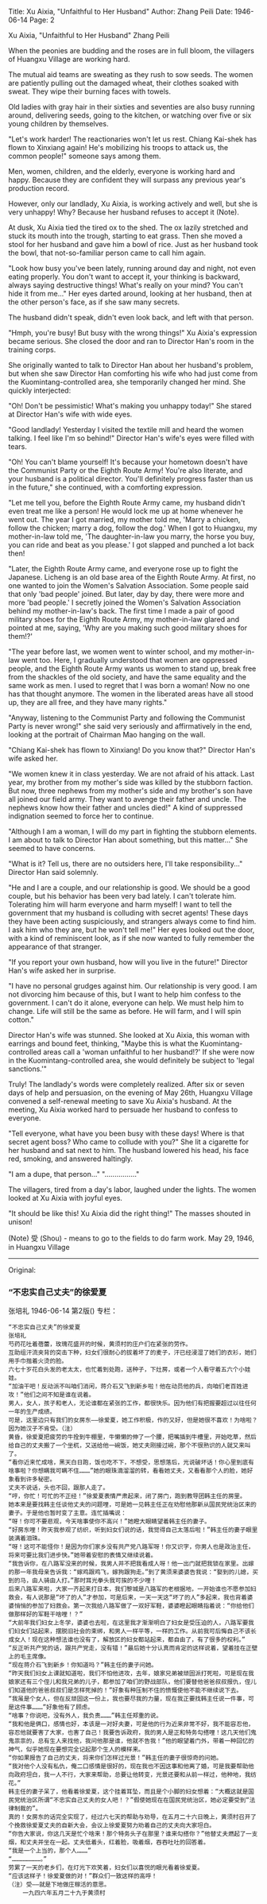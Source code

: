 Title: Xu Aixia, "Unfaithful to Her Husband"
Author: Zhang Peili
Date: 1946-06-14
Page: 2

Xu Aixia, "Unfaithful to Her Husband"
Zhang Peili

When the peonies are budding and the roses are in full bloom, the villagers of Huangxu Village are working hard.

The mutual aid teams are sweating as they rush to sow seeds. The women are patiently pulling out the damaged wheat, their clothes soaked with sweat. They wipe their burning faces with towels.

Old ladies with gray hair in their sixties and seventies are also busy running around, delivering seeds, going to the kitchen, or watching over five or six young children by themselves.

"Let's work harder! The reactionaries won't let us rest. Chiang Kai-shek has flown to Xinxiang again! He's mobilizing his troops to attack us, the common people!" someone says among them.

Men, women, children, and the elderly, everyone is working hard and happy. Because they are confident they will surpass any previous year's production record.

However, only our landlady, Xu Aixia, is working actively and well, but she is very unhappy! Why? Because her husband refuses to accept it (Note).

At dusk, Xu Aixia tied the tired ox to the shed. The ox lazily stretched and stuck its mouth into the trough, starting to eat grass. Then she moved a stool for her husband and gave him a bowl of rice. Just as her husband took the bowl, that not-so-familiar person came to call him again.

"Look how busy you've been lately, running around day and night, not even eating properly. You don't want to accept it, your thinking is backward, always saying destructive things! What's really on your mind? You can't hide it from me..." Her eyes darted around, looking at her husband, then at the other person's face, as if she saw many secrets.

The husband didn't speak, didn't even look back, and left with that person.

"Hmph, you're busy! But busy with the wrong things!" Xu Aixia's expression became serious. She closed the door and ran to Director Han's room in the training corps.

She originally wanted to talk to Director Han about her husband's problem, but when she saw Director Han comforting his wife who had just come from the Kuomintang-controlled area, she temporarily changed her mind. She quickly interjected:

"Oh! Don't be pessimistic! What's making you unhappy today!" She stared at Director Han's wife with wide eyes.

"Good landlady! Yesterday I visited the textile mill and heard the women talking. I feel like I'm so behind!" Director Han's wife's eyes were filled with tears.

"Oh! You can't blame yourself! It's because your hometown doesn't have the Communist Party or the Eighth Route Army! You're also literate, and your husband is a political director. You'll definitely progress faster than us in the future," she continued, with a comforting expression.

"Let me tell you, before the Eighth Route Army came, my husband didn't even treat me like a person! He would lock me up at home whenever he went out. The year I got married, my mother told me, 'Marry a chicken, follow the chicken; marry a dog, follow the dog.' When I got to Huangxu, my mother-in-law told me, 'The daughter-in-law you marry, the horse you buy, you can ride and beat as you please.' I got slapped and punched a lot back then!

"Later, the Eighth Route Army came, and everyone rose up to fight the Japanese. Licheng is an old base area of the Eighth Route Army. At first, no one wanted to join the Women's Salvation Association. Some people said that only 'bad people' joined. But later, day by day, there were more and more 'bad people.' I secretly joined the Women's Salvation Association behind my mother-in-law's back. The first time I made a pair of good military shoes for the Eighth Route Army, my mother-in-law glared and pointed at me, saying, 'Why are you making such good military shoes for them!?'

"The year before last, we women went to winter school, and my mother-in-law went too. Here, I gradually understood that women are oppressed people, and the Eighth Route Army wants us women to stand up, break free from the shackles of the old society, and have the same equality and the same work as men. I used to regret that I was born a woman! Now no one has that thought anymore. The women in the liberated areas have all stood up, they are all free, and they have many rights."

"Anyway, listening to the Communist Party and following the Communist Party is never wrong!" she said very seriously and affirmatively in the end, looking at the portrait of Chairman Mao hanging on the wall.

"Chiang Kai-shek has flown to Xinxiang! Do you know that?" Director Han's wife asked her.

"We women knew it in class yesterday. We are not afraid of his attack. Last year, my brother from my mother's side was killed by the stubborn faction. But now, three nephews from my mother's side and my brother's son have all joined our field army. They want to avenge their father and uncle. The nephews know how their father and uncles died!" A kind of suppressed indignation seemed to force her to continue.

"Although I am a woman, I will do my part in fighting the stubborn elements. I am about to talk to Director Han about something, but this matter..." She seemed to have concerns.

"What is it? Tell us, there are no outsiders here, I'll take responsibility..." Director Han said solemnly.

"He and I are a couple, and our relationship is good. We should be a good couple, but his behavior has been very bad lately. I can't tolerate him. Tolerating him will harm everyone and harm myself! I want to tell the government that my husband is colluding with secret agents! These days they have been acting suspiciously, and strangers always come to find him. I ask him who they are, but he won't tell me!" Her eyes looked out the door, with a kind of reminiscent look, as if she now wanted to fully remember the appearance of that stranger.

"If you report your own husband, how will you live in the future!" Director Han's wife asked her in surprise.

"I have no personal grudges against him. Our relationship is very good. I am not divorcing him because of this, but I want to help him confess to the government. I can't do it alone, everyone can help. We must help him to change. Life will still be the same as before. He will farm, and I will spin cotton."

Director Han's wife was stunned. She looked at Xu Aixia, this woman with earrings and bound feet, thinking, "Maybe this is what the Kuomintang-controlled areas call a 'woman unfaithful to her husband!?' If she were now in the Kuomintang-controlled area, she would definitely be subject to 'legal sanctions.'"

Truly! The landlady's words were completely realized. After six or seven days of help and persuasion, on the evening of May 26th, Huangxu Village convened a self-renewal meeting to save Xu Aixia's husband. At the meeting, Xu Aixia worked hard to persuade her husband to confess to everyone.

"Tell everyone, what have you been busy with these days! Where is that secret agent boss? Who came to collude with you?" She lit a cigarette for her husband and sat next to him. The husband lowered his head, his face red, smoking, and answered haltingly.

"I am a dupe, that person..."
"................"

The villagers, tired from a day's labor, laughed under the lights. The women looked at Xu Aixia with joyful eyes.

"It should be like this! Xu Aixia did the right thing!" The masses shouted in unison!

(Note) 受 (Shou) - means to go to the fields to do farm work.
May 29, 1946, in Huangxu Village



<hr /> 

Original: 


### “不忠实自己丈夫”的徐爱夏
张培礼
1946-06-14
第2版()
专栏：

    “不忠实自己丈夫”的徐爱夏
    张培礼
    芍药花吐着蓓蕾，玫瑰花盛开的时候，黄须村的庄户们在紧张的劳作。
    互助组汗流夹背的突击下种，妇女们很耐心的拔着坏了的麦子，汗已经浸湿了她们的衣衫，她们用手巾揩着火烫的脸。
    六七十岁花白头发的老太太，也忙着到处跑，送种子，下灶房，或者一个人看守着五六个小娃娃。
    “加油干吧！反动派不叫咱们消闲，蒋介石又飞到新乡啦！他在动员他的兵，向咱们老百姓进攻！”他们之间不知是谁在说着。
    男人，女人，孩子和老人，无论谁都在紧张的工作，都很快乐。因为他们有把握要超过以往任何一年的生产成绩。
    可是，这里边只有我们的女房东——徐爱夏，她工作积极，作的又好，但是她很不喜欢！为啥啦？因为她汉子不肯受。（注）
    黄昏，徐爱夏把疲劳的牛拴到牛棚里，牛懒懒的伸了一个腰，把嘴插到牛槽里，开始吃草，然后给自己的丈夫搬了一个坐杌，又送给他一碗饭，她丈夫刚接过碗，那个不很熟识的人就又来叫了。
    “看你近来忙成啥，黑天白日跑，饭也吃不下，不想受，思想落后，光说破坏话！你心里到底有啥事啦？你想瞒我可瞒不住………”她的眼珠滴溜溜的转，看看她丈夫，又看看那个人的脸，她好象看到许多秘密。
    丈夫不说话，头也不回，跟那人走了。
    “哼，你忙！可忙的不正经！”徐爱夏表情严肃起来，闭了房门，跑到教导团韩主任的房里。
    她本来是要找韩主任谈他丈夫的问题哩，可是她一见韩主任正在劝慰他那新从国民党统治区来的妻子。于是他也暂时变了主意。连忙插嘴说：
    “呀！你可不要悲观，今天啥事使你不高兴！”她瞪大眼睛望着韩主任的妻子。
    “好房东哩！昨天我参观了纺织，听到妇女们说的话，我觉得自己太落后啦！”韩主任的妻子眼里装满着泪珠。
    “呀！这可不能怪你！是因为你们家乡没有共产党八路军呀！你又识字，你男人也是政治主任，将来可要比我们进步快。”她带着安慰的表情又继续说着。
    “我告诉你，在八路军没来的时候，我男人并不把我看成人呀！他一出门就把我锁在家里。出嫁的那一年我母亲告诉我：“嫁鸡跟鸡飞，嫁狗跟狗走。”到了黄须来婆婆告我说：“娶到的儿媳，买到的马，由人骑由人打。”那时耳光拳头我可挨的不少哩！
    后来八路军来啦，大家一齐起来打日本，我们黎城是八路军的老根据地，一开始谁也不愿参加妇救会，有人说那是“坏了的人”才参加，可是后来，一天一天这“坏了的人”多起来，我也背着婆婆悄悄的参加了妇救会。第一次我给八路军做了一双好军鞋，婆婆瞪起眼睛指着说：“你给他们做那样好的军鞋干啥哩！？”
    “大前年我们妇女上冬学，婆婆也去啦，在这里我才渐渐明白了妇女是受压迫的人，八路军要我们妇女们站起来，摆脱旧社会的束绑，和男人一样平等，一样的工作。从前我可后悔自己不该长成女人！现在这种想法谁也没有了，解放区的妇女都站起来，都自由了，有了很多的权利。”
    “反正听共产党的话，跟共产党走，没有错！”最后她十分认真而肯定的这样说着，望着挂在正壁上的毛主席像。
    “现在蒋介石飞到新乡！你知道吗？”韩主任的妻子问她。
    “昨天我们妇女上课就知道啦，我们不怕他进攻，去年，娘家兄弟被顽固派打死啦，可是现在我娘家还有三个侄儿和我兄弟的儿子，都参加了咱们的野战部队，他们要替他爸爸叔叔报仇，侄儿们知道他的爸爸叔叔们是怎样死掉的！”好象有种压制不住的愤慨使他不能不继续说下去。
    “我虽是个女人，但在反顽固这一份上，我也要尽我的力量，现在我正要找韩主任说一件事，可是这件事………”好象他有了顾虑。
    “啥事？你说吧，没有外人，我负责………”韩主任郑重的说。
    “我和他是俩口，感情也好，本该是一对好夫妻，可是他的行为近来非常不好，我不能容忍他，容忍他就要害了大家，也害了自己！我要告诉政府，我的男人是正和特务勾搭哩！这几天他们鬼鬼祟祟的，总有生人来找他，我问他那是谁，他就不告我！”他的眼望着门外，带着一种回忆的神气，似乎她现在要想完全记起那个生人的模样来。
    “你如果报告了自己的丈夫，将来你们怎样过光景！”韩主任的妻子很惊奇的问她。
    “我对他个人没有私仇，俺二口感情是很好的，现在我也不因这事和他离了婚，可是我要帮助他向政府坦白，我一人不行，大家来帮助，总要让他转变，光景还要和从前一样过，他种地，我纺花。”
    韩主任的妻子呆了，他看着徐爱夏，这个挂着耳坠，而且是个小脚的妇女想着：“大概这就是国民党统治区所谓“不忠实自己丈夫的女人吧！？”假使她现在在国民党统治区，她必定要受到“法律制裁的”。
    真的！女房东的话完全实现了，经过六七天的帮助与劝导，在五月二十六日晚上，黄须村召开了个挽救徐爱夏丈夫的自新大会，会议上徐爱夏努力劝着自己的丈夫向大家坦白。
    “你告大家说，你这几天是忙个啥来！那个特务头子在那里？谁来勾搭你？”他替丈夫燃起了一支烟，和丈夫并坐在一起。丈夫低着头，红着脸，吸着烟，吞吞吐吐的回答着。
    “我是一个上当的，那个人………”
    “……………………。”
    劳累了一天的老乡们，在灯光下欢笑着，妇女们以喜悦的眼光看着徐爱夏。
    “应该这样子！徐爱夏做的对！”群众们一致这样的高呼！
    （注）受——就是下地做庄稼活的意思。
        一九四六年五月二十九于黄须村
